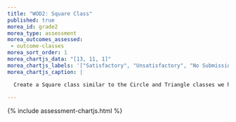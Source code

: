 ```yaml
---
title: "WOD2: Square Class"
published: true
morea_id: grade2
morea_type: assessment
morea_outcomes_assessed:
 - outcome-classes
morea_sort_order: 1
morea_chartjs_data: "[13, 11, 1]"
morea_chartjs_labels: '["Satisfactory", "Unsatisfactory", "No Submission"]'
morea_chartjs_caption: |

  Create a Square class similar to the Circle and Triangle classes we have done as practice. "Satisfactory" indicates correct submissions that were on time. "Unsatisfactory" submissions were either correct and late or (more frequently) incorrect or incomplete in some way.
  
---
```


{% include assessment-chartjs.html %}


<!--<link rel="stylesheet" href="http://cdn.oesmith.co.uk/morris-0.4.3.min.css">
<script src="//cdnjs.cloudflare.com/ajax/libs/raphael/2.1.0/raphael-min.js"></script>
<script src="http://cdn.oesmith.co.uk/morris-0.4.3.min.js"></script>

<div class="well" style="width: 550px">
  <div id="assessment" style="width: 500px; height: 250px"></div>
  Follow the Eclipse project workflow we'll be using for the rest of the semester. "Satisfactory" indicates that working Java code was submitted, but that the Eclipse project was flawed in some way.
</div>

<script>
Morris.Bar({
  element: 'assessment',
  hideHover: false,
  data: [
        { y: 'Excellent (%)', num: 12 },
        { y: 'Satisfactory (%)', num: 12 },
        { y: 'Unsatisfactory (%)', num: 1 },
        ],
  xkey: 'y',
  ykeys: ['num'],
  resize: true,
  labels: ['Students']
});
</script>
-->